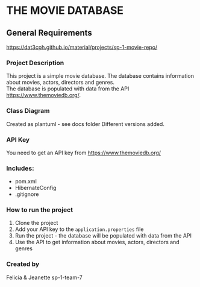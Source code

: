 # THE MOVIE DATABASE

## General Requirements
https://dat3cph.github.io/material/projects/sp-1-movie-repo/

### Project Description
This project is a simple movie database. The database contains information about movies, actors, directors and genres.  
The database is populated with data from the API https://www.themoviedb.org/.

### Class Diagram
Created as plantuml - see docs folder
Different versions added. 

### API Key
You need to get an API key from https://www.themoviedb.org/

### Includes:
- pom.xml
- HibernateConfig
- .gitignore

### How to run the project
1. Clone the project
2. Add your API key to the `application.properties` file
3. Run the project - the database will be populated with data from the API
4. Use the API to get information about movies, actors, directors and genres

### Created by 
Felicia & Jeanette
sp-1-team-7